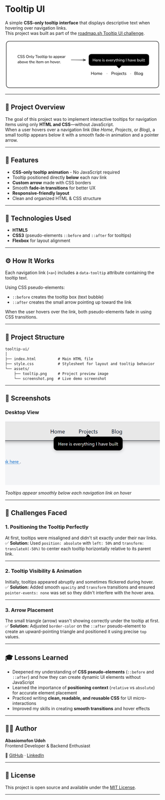 # Tooltip UI

A simple **CSS-only tooltip interface** that displays descriptive text when hovering over navigation links.  
This project was built as part of the [roadmap.sh Tooltip UI challenge](https://roadmap.sh/projects/tooltip-ui).

![Tooltip UI Preview](assets/tooltip.png)

---

## 🚀 Project Overview

The goal of this project was to implement interactive tooltips for navigation items using only **HTML and CSS**—without JavaScript.  
When a user hovers over a navigation link (like *Home*, *Projects*, or *Blog*), a small tooltip appears below it with a smooth fade-in animation and a pointer arrow.

---

## 🧠 Features

- **CSS-only tooltip animation** - No JavaScript required
- Tooltip positioned directly **below** each nav link
- **Custom arrow** made with CSS borders
- Smooth **fade-in transitions** for better UX
- **Responsive-friendly layout**
- Clean and organized HTML & CSS structure

---

## 🧩 Technologies Used

- **HTML5**  
- **CSS3** (pseudo-elements `::before` and `::after` for tooltips)  
- **Flexbox** for layout alignment  

---

## ⚙️ How It Works

Each navigation link (`<a>`) includes a `data-tooltip` attribute containing the tooltip text.  

Using CSS pseudo-elements:
- `::before` creates the tooltip box (text bubble)
- `::after` creates the small arrow pointing up toward the link

When the user hovers over the link, both pseudo-elements fade in using CSS transitions.

---

## 🧭 Project Structure
```
tooltip-ui/
│
├── index.html          # Main HTML file
├── style.css           # Stylesheet for layout and tooltip behavior
└── assets/
    ├── tooltip.png     # Project preview image
    └── screenshot.png  # Live demo screenshot
```

---

## 📸 Screenshots

### Desktop View
![Tooltip Demo](assets/screenshot.png)

*Tooltips appear smoothly below each navigation link on hover*

---

## 💪 Challenges Faced

### 1. **Positioning the Tooltip Perfectly**
At first, tooltips were misaligned and didn't sit exactly under their nav links.  
✅ **Solution:** Used `position: absolute` with `left: 50%` and `transform: translateX(-50%)` to center each tooltip horizontally relative to its parent link.

---

### 2. **Tooltip Visibility & Animation**
Initially, tooltips appeared abruptly and sometimes flickered during hover.  
✅ **Solution:** Added smooth `opacity` and `transform` transitions and ensured `pointer-events: none` was set so they didn't interfere with the hover area.

---

### 3. **Arrow Placement**
The small triangle (arrow) wasn't showing correctly under the tooltip at first.  
✅ **Solution:** Adjusted `border-color` on the `::after` pseudo-element to create an upward-pointing triangle and positioned it using precise `top` values.

---

## 🎓 Lessons Learned

- Deepened my understanding of **CSS pseudo-elements** (`::before` and `::after`) and how they can create dynamic UI elements without JavaScript
- Learned the importance of **positioning context** (`relative` vs `absolute`) for accurate element placement
- Practiced writing **clean, readable, and reusable CSS** for UI micro-interactions
- Improved my skills in creating **smooth transitions** and hover effects

---

## 🧑‍💻 Author

**Abasiomofon Udoh**  
Frontend Developer & Backend Enthusiast

🔗 [GitHub](https://github.com/omofon) · [LinkedIn](https://linkedin.com/in/omofon)

---

## 📝 License

This project is open source and available under the [MIT License](LICENSE).

---

##